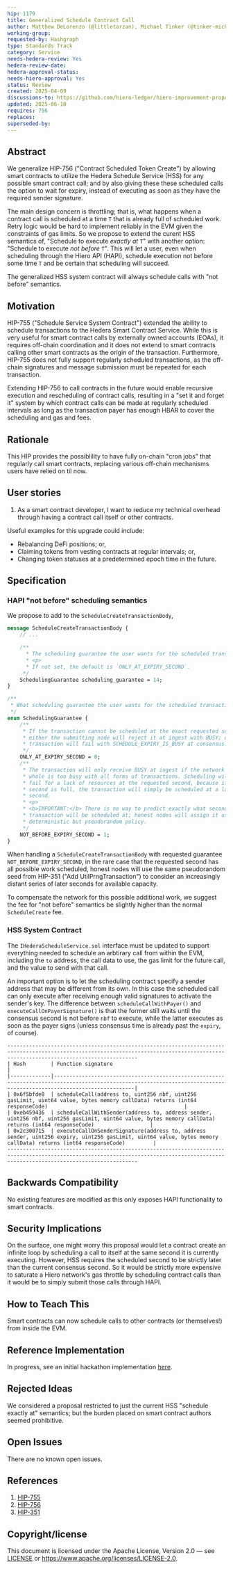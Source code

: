 ```yaml
---
hip: 1179
title: Generalized Schedule Contract Call
author: Matthew DeLorenzo (@littletarzan), Michael Tinker (@tinker-michaelj)
working-group:
requested-by: Hashgraph
type: Standards Track
category: Service
needs-hedera-review: Yes
hedera-review-date:
hedera-approval-status:
needs-hiero-approval: Yes
status: Review 
created: 2025-04-09
discussions-to: https://github.com/hiero-ledger/hiero-improvement-proposals/discussions/1096
updated: 2025-06-10
requires: 756
replaces: 
superseded-by: 
---
```


## Abstract
We generalize HIP-756 ("Contract Scheduled Token Create") by allowing smart contracts to
utilize the Hedera Schedule Service (HSS) for any possible smart contract call; and by also
giving these these scheduled calls the option to wait for expiry, instead of executing as
soon as they have the required sender signature.

The main design concern is throttling; that is, what happens when a contract call is 
scheduled at a time `T` that is already full of scheduled work. Retry logic would be
hard to implement reliably in the EVM given the constraints of gas limits. So we propose
to extend the curent HSS semantics of, "Schedule to execute _exactly at_ `T`" with another
option: "Schedule to execute _not before_ `T`". This will let a user, even when scheduling
through the Hiero API (HAPI), schedule execution not before some time `T` and be certain
that scheduling will succeed. 

The generalized HSS system contract will always schedule calls with "not before" semantics.

## Motivation
HIP-755 ("Schedule Service System Contract") extended the ability to schedule transactions
to the Hedera Smart Contract Service. While this is very useful for smart contract calls by
externally owned accounts (EOAs), it requires off-chain coordination and it does not extend
to smart contracts calling other smart contracts as the origin of the transaction. 
Furthermore, HIP-755 does not fully support regularly scheduled transactions, as the 
off-chain signatures and message submission must be repeated for each transaction.

Extending HIP-756 to call contracts in the future would enable recursive execution and
rescheduling of contract calls, resulting in a "set it and forget it" system by which
contract calls can be made at regularly scheduled intervals as long as the transaction
payer has enough HBAR to cover the scheduling and gas and fees.

## Rationale
This HIP provides the possiblility to have fully on-chain "cron jobs" that regularly
call smart contracts, replacing various off-chain mechanisms users have relied on til now.

## User stories
1. As a smart contract developer, I want to reduce my technical overhead through
having a contract call itself or other contracts.

Useful examples for this upgrade could include:
 - Rebalancing DeFi positions; or,
 - Claiming tokens from vesting contracts at regular intervals; or, 
 - Changing token statuses at a predetermined epoch time in the future.

## Specification

### HAPI "not before" scheduling semantics

We propose to add to the `ScheduleCreateTransactionBody`,

```protobuf
message ScheduleCreateTransactionBody {
    // ...

    /**
      * The scheduling guarantee the user wants for the scheduled transaction.
      * <p>
      * If not set, the default is `ONLY_AT_EXPIRY_SECOND`.
     */
    SchedulingGuarantee scheduling_guarantee = 14;
}

/**
 * What scheduling guarantee the user wants for the scheduled transaction.
 */
enum SchedulingGuarantee {
    /**
     * If the transaction cannot be scheduled at the exact requested second,
     * either the submitting node will reject it at ingest with BUSY; or the 
     * transaction will fail with SCHEDULE_EXPIRY_IS_BUSY at consensus.
     */
    ONLY_AT_EXPIRY_SECOND = 0;
    /**
     * The transaction will only receive BUSY at ingest if the network as a 
     * whole is too busy with all forms of transactions. Scheduling will never
     * fail for a lack of resources at the requested second, because if that
     * second is full, the transaction will simply be scheduled at a later
     * second.
     * <p>
     * <b>IMPORTANT:</b> There is no way to predict exactly what second the
     * transaction will be scheduled at; honest nodes will assign it using a
     * deterministic but pseudorandom policy.
     */
    NOT_BEFORE_EXPIRY_SECOND = 1;
}
```

When handling a `ScheduleCreateTransactionBody` with requested guarantee
`NOT_BEFORE_EXPIRY_SECOND`, in the rare case that the requested second has all 
possible work scheduled, honest nodes will use the same pseudorandom seed from
HIP-351 ("Add UtilPrngTransaction") to consider an increasingly distant series of
later seconds for available capacity.

To compensate the network for this possible additional work, we suggest the
fee for "not before" semantics be slightly higher than the normal `ScheduleCreate`
fee.

### HSS System Contract
The `IHederaScheduleService.sol` interface must be updated to support everything
needed to schedule an arbtirary call from within the EVM, including the `to` address,
the call data to use, the gas limit for the future call, and the value to send with
that call.

An important option is to let the scheduling contract specify a sender address that
may be different from its own. In this case the scheduled call can only execute 
after receiving enough valid signatures to activate the sender's key. The difference
between `scheduleCallWithPayer()` and `executeCallOnPayerSignature()` is that the
former still waits until the consensus second is not before `nbf` to execute, while
the latter executes as soon as the payer signs (unless consensus time is already 
past the `expiry`, of course).

```
--------------------------------------------------------------------------------------------------------------------------------------------------------------------------------------
| Hash        | Function signature                                                                                                                                                   |
|-------------|----------------------------------------------------------------------------------------------------------------------------------------------------------------------|
| 0x6f5bfde8  | scheduleCall(address to, uint256 nbf, uint256 gasLimit, uint64 value, bytes memory callData) returns (int64 responseCode)                                            |
| 0xeb459436  | scheduleCallWithSender(address to, address sender, uint256 nbf, uint256 gasLimit, uint64 value, bytes memory callData) returns (int64 responseCode)                  |
| 0x2c300715  | executeCallOnSenderSignature(address to, address sender, uint256 expiry, uint256 gasLimit, uint64 value, bytes memory callData) returns (int64 responseCode)         |
--------------------------------------------------------------------------------------------------------------------------------------------------------------------------------------
```

## Backwards Compatibility
No existing features are modified as this only exposes HAPI functionality to smart
contracts.

## Security Implications

On the surface, one might worry this proposal would let a contract create an infinite
loop by scheduling a call to itself at the same second it is currently executing. However,
HSS requires the scheduled second to be strictly later than the current consensus second.
So it would be strictly more expensive to saturate a Hiero network's gas throttle by
scheduling contract calls than it would be to simply submit those calls through HAPI.

## How to Teach This

Smart contracts can now schedule calls to other contracts (or themselves!) from inside the EVM.

## Reference Implementation

In progress, see an initial hackathon implementation [here](https://github.com/tinker-michaelj/hedera-services/tree/autumn).

## Rejected Ideas

We considered a proposal restricted to just the current HSS "schedule exactly at" semantics;
but the burden placed on smart contract authors seemed prohibitive.

## Open Issues

There are no known open issues.

## References
1. [HIP-755](https://hips.hedera.com/hip/hip-755)
2. [HIP-756](https://hips.hedera.com/hip/hip-756)
2. [HIP-351](https://hips.hedera.com/hip/hip-351)

## Copyright/license
This document is licensed under the Apache License, Version 2.0 —
see [LICENSE](../LICENSE) or <https://www.apache.org/licenses/LICENSE-2.0>.
